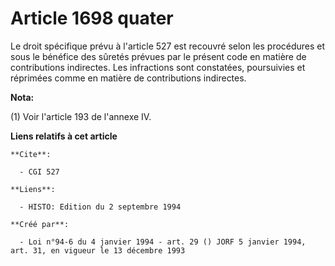 # Article 1698 quater

Le droit spécifique prévu à l'article 527 est recouvré selon les procédures et sous le bénéfice des sûretés prévues par le
présent code en matière de contributions indirectes. Les infractions sont constatées, poursuivies et réprimées comme en
matière de contributions indirectes.

**Nota:**

(1) Voir l'article 193 de l'annexe IV.

**Liens relatifs à cet article**

	**Cite**:

	  - CGI 527

	**Liens**:

	  - HISTO: Edition du 2 septembre 1994

	**Créé par**:

	  - Loi n°94-6 du 4 janvier 1994 - art. 29 () JORF 5 janvier 1994, art. 31, en vigueur le 13 décembre 1993
